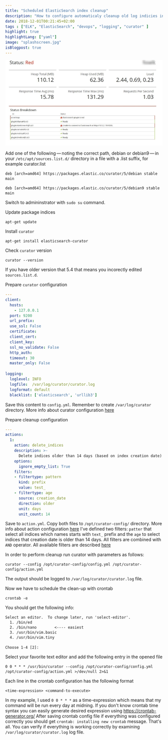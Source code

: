 ```yaml
---
title: "Scheduled ElasticSearch index cleanup"
description: "How to configure automaticaly cleanup old log indicies in ELK"
date: 2018-12-01T00:21:45+02:00
tags : ["ELK", "ElasticSearch", "devops", "logging", "curator" ]
highlight: true
highlightLang: ["yaml"]
image: "splashscreen.jpg"
isBlogpost: true
---
```



![broken elastic](elastic_is_down.jpg)


Add one of the following — noting the correct path, debian or debian9 — in your `/etc/apt/sources.list.d/` directory in a file with a .list suffix, for example curator.list

```plaintext
deb [arch=amd64] https://packages.elastic.co/curator/5/debian stable main
```

```plaintext
deb [arch=amd64] https://packages.elastic.co/curator/5/debian9 stable main
```

Switch to admininstrator with `sudo su` command.

Update package indices

```shell
apt-get update
```

Install `curator`

```shell
apt-get install elasticsearch-curator
```

Check `curator` version

```shell
curator --version
```
If you have older version that 5.4 that means you incorectly edited `sources.list.d`.


Prepare `curator` configuration

```yaml
---
client:
  hosts:
    - 127.0.0.1
  port: 9200
  url_prefix:
  use_ssl: False
  certificate:
  client_cert:
  client_key:
  ssl_no_validate: False
  http_auth:
  timeout: 30
  master_only: False

logging:
  loglevel: INFO
  logfile:  /var/log/curator/curator.log
  logformat: default
  blacklist: ['elasticsearch', 'urllib3']
```

Save this content to `config.yml`. Remember to create `/var/log/curator` directory.  More info about curator configuration [here](https://www.elastic.co/guide/en/elasticsearch/client/curator/5.x/configfile.html)


Prepare cleanup configuration

```yaml
---
actions:
  1:
    action: delete_indices
    description: >-
      Delete indices older than 14 days (based on index creation date)
    options:
      ignore_empty_list: True
    filters:
    - filtertype: pattern
      kind: prefix
      value: test_
    - filtertype: age
      source: creation_date
      direction: older
      unit: days
      unit_count: 14

```

Save to `action.yml`. Copy both files to `/opt/curator-config/` directory. More info about action configuration [here](https://www.elastic.co/guide/en/elasticsearch/client/curator/5.x/actions.html) I've defined two filters: `patter` that select all indices which names starts with `text_` prefix and the `age` to select indices that creation date is older than 14 days. All filters are combined with `AND` operator. All available filters are described [here](https://www.elastic.co/guide/en/elasticsearch/client/curator/5.x/filters.html)


In order to perform cleanup run curator with parameters as follows:

```shell
curator --config /opt/curator-config/config.yml /opt/curator-config/action.yml
```

The output should be logged to `/var/log/curator/curator.log` file.

Now we have to schedule the clean-up with crontab

```shell
crontab -e
```

You should get the following info:

```shell
Select an editor.  To change later, run 'select-editor'.
  1. /bin/ed
  2. /bin/nano        <---- easiest
  3. /usr/bin/vim.basic
  4. /usr/bin/vim.tiny

Choose 1-4 [2]:
```

Select your favorite text editor and add the following entry in the opened file

```shell
0 0 * * * /usr/bin/curator --config /opt/curator-config/config.yml /opt/curator-config/action.yml >/dev/null 2>&1
```

Each line in the crontab configuration has the following format

```
<time-expression> <command-to-execute>
```

In my example, I used `0 0 * * *` as a time-expression which means that my command will be run every day at midning. If you don't know crontab time syntax you can easily generate desired expression using https://crontab-generator.org/ After saving crontab config file if everything was configured correctly you should get `crontab: installing new crontab` message. That's all. You can verify if everything is working correctly by examining `/var/log/curator/curator.log`  log file.